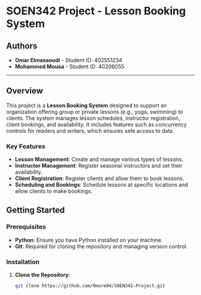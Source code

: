 # SOEN342 Project - Lesson Booking System

## Authors

- **Omar Elmasaoudi** - Student ID: 402551234
- **Mohammed Mousa** - Student ID: 40206055

---

## Overview

This project is a **Lesson Booking System** designed to support an organization offering group or private lessons (e.g., yoga, swimming) to clients. The system manages lesson schedules, instructor registration, client bookings, and availability. It includes features such as concurrency controls for readers and writers, which ensures safe access to data.

### Key Features
- **Lesson Management**: Create and manage various types of lessons.
- **Instructor Management**: Register seasonal instructors and set their availability.
- **Client Registration**: Register clients and allow them to book lessons.
- **Scheduling and Bookings**: Schedule lessons at specific locations and allow clients to make bookings.

## Getting Started

### Prerequisites

- **Python**: Ensure you have Python installed on your machine.
- **Git**: Required for cloning the repository and managing version control.

### Installation

1. **Clone the Repository**:
   ```bash
   git clone https://github.com/Omare04/SOEN342-Project.git
